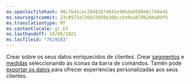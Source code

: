 ```yaml
---
ms.openlocfilehash: 98c7bd1cec20481874681e98bda050846c760e45
ms.sourcegitcommit: 23c8973a726b15050e368cc6e0aab78b266a89f6
ms.translationtype: MT
ms.contentlocale: gl-ES
ms.lasthandoff: 10/08/2021
ms.locfileid: "7619283"
---
```

Crear sobre os seus datos enriquecidos de clientes. Crear [segmentos](../audience-insights/segments.md) e [medidas](../audience-insights/measures.md) seleccionando as iconas da barra de comandos. Tamén pode [exportar os datos](../audience-insights/export-destinations.md) para ofrecer experiencias personalizadas aos seus clientes.